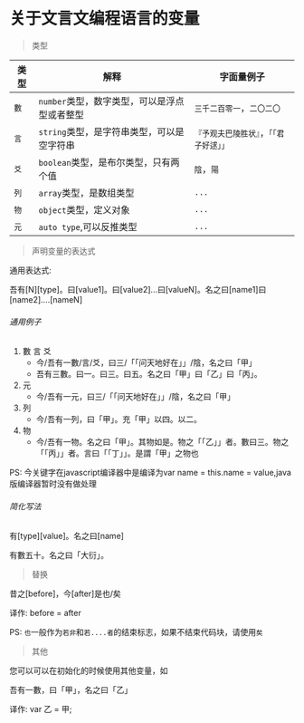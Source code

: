 # 关于文言文编程语言的变量

> 类型

|类型|解释|字面量例子|
|---|---|---|
|`數`|`number`类型，数字类型，可以是浮点型或者整型|`三千二百零一`，`二〇二〇`|
|`言`|`string`类型，是字符串类型，可以是空字符串|`『予观夫巴陵胜状』`，`「「君子好逑」」`
|`爻`|`boolean`类型，是布尔类型，只有两个值|`陰`，`陽`|
|`列`|`array`类型，是数组类型|`...`|
|`物`|`object`类型，定义对象|`...`|
|`元`|`auto type`,可以反推类型|`...`|

> 声明变量的表达式

通用表达式:

吾有\[N\]\[type\]。曰\[value1\]。曰\[value2\]...曰\[valueN\]。名之曰\[name1\]曰\[name2\]....\[nameN\]

###### 通用例子 

1. 數 言 爻
    * 今/吾有一數/言/爻，曰三/「「问天地好在」」/陰，名之曰「甲」
    * 吾有三數。曰一。曰三。曰五。名之曰「甲」曰「乙」曰「丙」。
2. 元
    * 今/吾有一元，曰三/「「问天地好在」」/陰，名之曰「甲」
3. 列
    * 今/吾有一列，曰「甲」。充「甲」以四。以二。
4. 物
    * 今/吾有一物。名之曰「甲」。其物如是。物之「「乙」」者。數曰三。物之「「丙」」者。言曰「「丁」」。是謂「甲」之物也

PS: 今关键字在javascript编译器中是编译为var name = this.name = value,java版编译器暂时没有做处理

###### 简化写法

有\[type\]\[value\]。名之曰\[name\]

有數五十。名之曰「大衍」。

> 替换

昔之\[before\]，今\[after\]是也/矣

译作: before = after

PS: `也`一般作为`若非`和`若....者`的结束标志，如果不结束代码块，请使用`矣`

> 其他

您可以可以在初始化的时候使用其他变量，如

吾有一數，曰「甲」，名之曰「乙」

译作: var 乙 = 甲;



